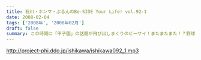 ```yaml
---
title: 石川・ホンマ・ぶるんのBe-SIDE Your Life! vol.92-1
date: 2008-02-04
tags: ['2008年', '2008年02月']
draft: false
summary: この時期に「甲子園」の話題が飛び出しまくりのビーサイ！またまたまた！？野球トークに花が咲く・・・のですが、女性リスナーの方々にもわかりやすーい内容でお送りしている（つもり）なので、よろしくです。NAMAE
---
```


http://project-phi.ddo.jp/ishikawa/ishikawa092_1.mp3
